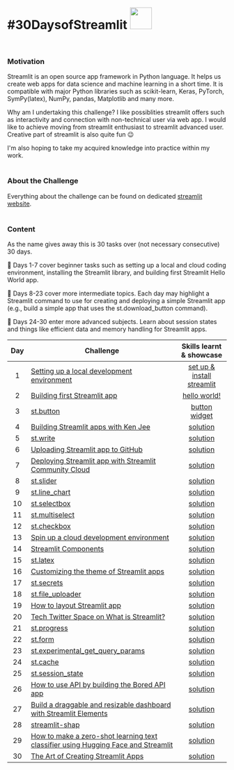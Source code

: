 
# #30DaysofStreamlit <img src="https://github.com/mBohunickaCharles/30DaysofStreamlit/blob/main/streamlit-mark-color.png" width="50"/>  <br><br/> 

### Motivation

Streamlit is an open source app framework in Python language. It helps us create web apps for data science and machine learning in a short time. It is compatible with major Python libraries such as scikit-learn, Keras, PyTorch, SymPy(latex), NumPy, pandas, Matplotlib and many more.

Why am I undertaking this challenge? I like possiblities streamlit offers such as interactivity and connection with non-technical user via web app. I would like to achieve moving from streamlit enthusiast to streamlit advanced user. Creative part of streamlit is also quite fun 😉

I'm also hoping to take my acquired knowledge into practice within my work. <br><br/>   

### About the Challenge

Everything about the challenge can be found on dedicated [streamlit website](https://blog.streamlit.io/30-days-of-streamlit/). <br> <br/>   

### Content

As the name gives away this is 30 tasks over (not necessary consecutive) 30 days.

📆 Days 1-7 cover beginner tasks such as setting up a local and cloud coding environment, installing the Streamlit library, and building first Streamlit Hello World app.

📆 Days 8-23 cover more intermediate topics. Each day may highlight a Streamlit command to use for creating and deploying a simple Streamlit app (e.g., build a simple app that uses the st.download_button command).

📆 Days 24-30 enter more advanced subjects. Learn about session states and things like efficient data and memory handling for Streamlit apps.

| Day | Challenge | Skills learnt & showcase |
|:---:|-----------|:--------:|
| 1 | [Setting up a local development environment](https://30days.streamlit.app/) | [set up & install streamlit](https://github.com/mBohunickaCharles/30DaysofStreamlit/blob/master/Day_1/README.md) |
| 2 | [Building first Streamlit app](https://30days.streamlit.app/?challenge=Day+2) | [hello world!](https://github.com/mBohunickaCharles/30DaysofStreamlit/blob/master/Day_2/README.md) |
| 3 | [st.button](https://30days.streamlit.app/?challenge=Day+3) | [button widget](https://github.com/mBohunickaCharles/30DaysofStreamlit/blob/master/Day_3/README.md) |
| 4 | [Building Streamlit apps with Ken Jee](https://30days.streamlit.app/?challenge=Day+4) | [solution]() |
| 5 | [st.write](https://30days.streamlit.app/?challenge=Day+5) | [solution]() |
| 6 | [Uploading Streamlit app to GitHub](https://30days.streamlit.app/?challenge=Day+6) | [solution]() |
| 7 | [Deploying Streamlit app with Streamlit Community Cloud](https://30days.streamlit.app/?challenge=Day+7) | [solution]() |
| 8 | [st.slider](https://30days.streamlit.app/?challenge=Day+8) | [solution]() |
| 9 | [st.line_chart](https://30days.streamlit.app/?challenge=Day+9) | [solution]() |
| 10 | [st.selectbox](https://30days.streamlit.app/?challenge=Day+10) | [solution]() |
| 11 | [st.multiselect](https://30days.streamlit.app/?challenge=Day+11) | [solution]() |
| 12 | [st.checkbox](https://30days.streamlit.app/?challenge=Day+12) | [solution]() |
| 13 | [Spin up a cloud development environment](https://30days.streamlit.app/?challenge=Day+13) | [solution]() |
| 14 | [Streamlit Components](https://30days.streamlit.app/?challenge=Day+14) | [solution]() |
| 15 | [st.latex](https://30days.streamlit.app/?challenge=Day+15) | [solution]() |
| 16 | [Customizing the theme of Streamlit apps](https://30days.streamlit.app/?challenge=Day+16) | [solution]() |
| 17 | [st.secrets](https://30days.streamlit.app/?challenge=Day+17) | [solution]() |
| 18 | [st.file_uploader](https://30days.streamlit.app/?challenge=Day+18) | [solution]() |
| 19 | [How to layout Streamlit app](https://30days.streamlit.app/?challenge=Day+19) | [solution]() |
| 20 | [Tech Twitter Space on What is Streamlit?](https://30days.streamlit.app/?challenge=Day+20) | [solution]() |
| 21 | [st.progress](https://30days.streamlit.app/?challenge=Day+21) | [solution]() |
| 22 | [st.form](https://30days.streamlit.app/?challenge=Day+22) | [solution]() |
| 23 | [st.experimental_get_query_params](https://30days.streamlit.app/?challenge=Day+23) | [solution]() |
| 24 | [st.cache](https://30days.streamlit.app/?challenge=Day+24) | [solution]() |
| 25 | [st.session_state](https://30days.streamlit.app/?challenge=Day+25) | [solution]() |
| 26 | [How to use API by building the Bored API app](https://30days.streamlit.app/?challenge=Day+46) | [solution]() |
| 27 | [Build a draggable and resizable dashboard with Streamlit Elements](https://30days.streamlit.app/?challenge=Day+27) | [solution]() |
| 28 | [streamlit-shap](https://30days.streamlit.app/?challenge=Day+28) | [solution]() |
| 29 | [How to make a zero-shot learning text classifier using Hugging Face and Streamlit](https://30days.streamlit.app/?challenge=Day+29) | [solution]() |
| 30 | [The Art of Creating Streamlit Apps](https://30days.streamlit.app/?challenge=Day+30) | [solution]() |
<br/>

